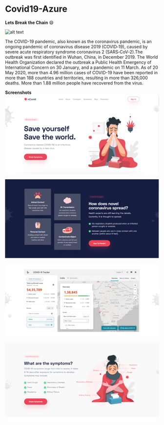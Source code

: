 # Covid19-Azure 

 

__Lets Break the Chain__ :smile: 

 

![alt text](https://www.holbrooklife.com/wp-content/uploads/2020/03/covid-2.jpg) 

 

The COVID-19 pandemic, also known as the coronavirus pandemic, is an ongoing pandemic of coronavirus disease 2019 (COVID‑19), caused by severe acute respiratory syndrome coronavirus 2 (SARS‑CoV‑2).The outbreak was first identified in Wuhan, China, in December 2019. The World Health Organization declared the outbreak a Public Health Emergency of International Concern on 30 January, and a pandemic on 11 March. As of 20 May 2020, more than 4.96 million cases of COVID-19 have been reported in more than 188 countries and territories, resulting in more than 326,000 deaths. More than 1.88 million people have recovered from the virus. 

 __Screenshots__
 ![alt text](screenshots/2.png)
 
 ![alt text](screenshots/1.png)
 
 ![alt text](screenshots/3.png)
 
 ![alt text](screenshots/4.png)
